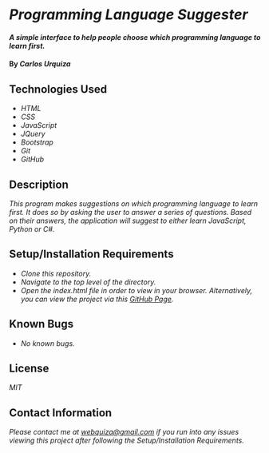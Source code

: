 # _Programming Language Suggester_

#### _A simple interface to help people choose which programming language to learn first._

#### By _**Carlos Urquiza**_

## Technologies Used

* _HTML_
* _CSS_
* _JavaScript_
* _JQuery_
* _Bootstrap_
* _Git_
* _GitHub_

## Description

_This program makes suggestions on which programming language to learn first. It does so by asking the user to answer a series of questions. Based on their answers, the application will suggest to either learn JavaScript, Python or C#._

## Setup/Installation Requirements

* _Clone this repository._
* _Navigate to the top level of the directory._
* _Open the index.html file in order to view in your browser. Alternatively, you can view the project via this [GitHub Page](https://webquiza.github.io/programming_language_suggester/)._

## Known Bugs

* _No known bugs._

## License

_MIT_

## Contact Information

_Please contact me at webquiza@gmail.com if you run into any issues viewing this project after following the Setup/Installation Requirements._